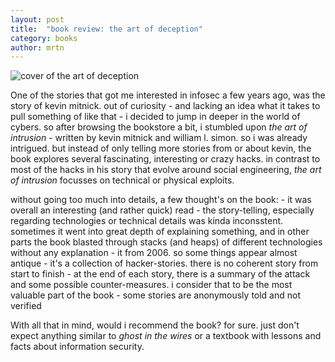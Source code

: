 ```yaml
---
layout: post
title:  "book review: the art of deception"
category: books
author: mrtn
---
```


![cover of the art of deception](assets/header_images/art-of-intrusion-cover.jpg)

One of the stories that got me interested in infosec a few years ago, was the story of kevin mitnick. out of curiosity - and lacking an idea what it takes to pull something of like that - i decided to jump in deeper in the world of cybers. 
so after browsing the bookstore a bit, i stumbled upon _the art of intrusion_ - written by kevin mitnick and william l. simon. so i was already intrigued. but instead of only telling more stories from or about kevin, the book explores several fascinating, interesting or crazy hacks. in contrast to most of the hacks in his story that evolve around social engineering, _the art of intrusion_ focusses on technical or physical exploits. 

without going too much into details, a few thought's on the book:
	- it was overall an interesting (and rather quick) read
	- the story-telling, especially regarding technologies or technical details was kinda inconsstent. sometimes it went into great depth of explaining something, and in other parts the book blasted through stacks (and heaps) of different technologies without any explanation
	- it from 2006. so some things appear almost antique
	- it's a collection of hacker-stories. there is no coherent story from start to finish
	- at the end of each story, there is a summary of the attack and some possible counter-measures. i consider that to be the most valuable part of the book
	- some stories are anonymously told and not verified

With all that in mind, would i recommend the book? for sure. just don't expect anything similar to _ghost in the wires_ or a textbook with lessons and facts about information security. 
